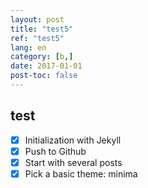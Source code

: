 ```yaml
---
layout: post
title: "test5"
ref: "test5"
lang: en
category: [b,]
date: 2017-01-01
post-toc: false
---
```


## test
- [X] Initialization with Jekyll
- [X] Push to Github
- [X] Start with several posts
- [X] Pick a basic theme: minima

